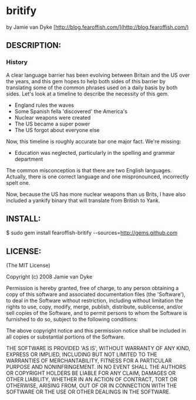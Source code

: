 # britify
    
by Jamie van Dyke [http://blog.fearoffish.com/](http://blog.fearoffish.com/)

## DESCRIPTION:

### History

A clear language barrier has been evolving between Britain and the US over the years, and this gem hopes to help both sides of this barrier by translating some of the common phrases used on a daily basis by both sides.  Let's look at a timeline to describe the necessity of this gem.

- England rules the waves
- Some Spanish fella 'discovered' the America's
- Nuclear weapons were created
- The US became a super power
- The US forgot about everyone else

Now, this timeline is roughly accurate bar one major fact.  We're missing:

- Education was neglected, particularly in the spelling and grammar department

The common misconception is that there are two English languages.  Actually, there is one correct language and one mispronounced, incorrectly spelt one.  

Now, because the US has more nuclear weapons than us Brits, I have also included a yankify binary that will translate from British to Yank.

## INSTALL:

  $ sudo gem install fearoffish-britify --sources=http://gems.github.com

## LICENSE:

(The MIT License)

Copyright (c) 2008 Jamie van Dyke

Permission is hereby granted, free of charge, to any person obtaining
a copy of this software and associated documentation files (the
'Software'), to deal in the Software without restriction, including
without limitation the rights to use, copy, modify, merge, publish,
distribute, sublicense, and/or sell copies of the Software, and to
permit persons to whom the Software is furnished to do so, subject to
the following conditions:

The above copyright notice and this permission notice shall be
included in all copies or substantial portions of the Software.

THE SOFTWARE IS PROVIDED 'AS IS', WITHOUT WARRANTY OF ANY KIND,
EXPRESS OR IMPLIED, INCLUDING BUT NOT LIMITED TO THE WARRANTIES OF
MERCHANTABILITY, FITNESS FOR A PARTICULAR PURPOSE AND NONINFRINGEMENT.
IN NO EVENT SHALL THE AUTHORS OR COPYRIGHT HOLDERS BE LIABLE FOR ANY
CLAIM, DAMAGES OR OTHER LIABILITY, WHETHER IN AN ACTION OF CONTRACT,
TORT OR OTHERWISE, ARISING FROM, OUT OF OR IN CONNECTION WITH THE
SOFTWARE OR THE USE OR OTHER DEALINGS IN THE SOFTWARE.
